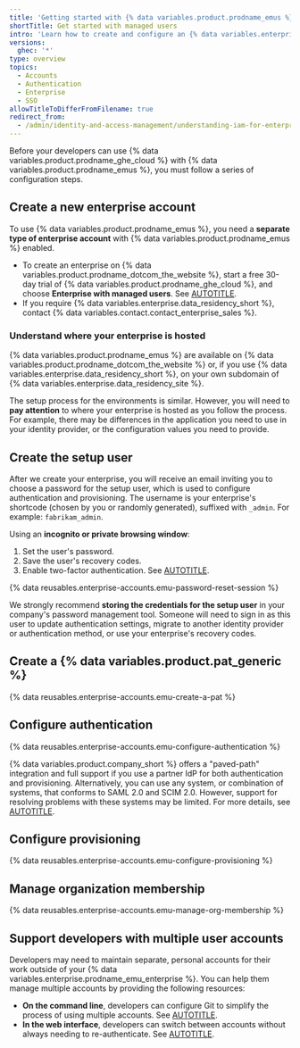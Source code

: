 ```yaml
---
title: 'Getting started with {% data variables.product.prodname_emus %}'
shortTitle: Get started with managed users
intro: 'Learn how to create and configure an {% data variables.enterprise.prodname_emu_enterprise %}.'
versions:
  ghec: '*'
type: overview
topics:
  - Accounts
  - Authentication
  - Enterprise
  - SSO
allowTitleToDifferFromFilename: true
redirect_from:
  - /admin/identity-and-access-management/understanding-iam-for-enterprises/getting-started-with-enterprise-managed-users
---
```


Before your developers can use {% data variables.product.prodname_ghe_cloud %} with {% data variables.product.prodname_emus %}, you must follow a series of configuration steps.

## Create a new enterprise account

To use {% data variables.product.prodname_emus %}, you need a **separate type of enterprise account** with {% data variables.product.prodname_emus %} enabled.

* To create an enterprise on {% data variables.product.prodname_dotcom_the_website %}, start a free 30-day trial of {% data variables.product.prodname_ghe_cloud %}, and choose **Enterprise with managed users**. See [AUTOTITLE](/admin/overview/setting-up-a-trial-of-github-enterprise-cloud).
* If you require {% data variables.enterprise.data_residency_short %}, contact {% data variables.contact.contact_enterprise_sales %}.

### Understand where your enterprise is hosted

{% data variables.product.prodname_emus %} are available on {% data variables.product.prodname_dotcom_the_website %} or, if you use {% data variables.enterprise.data_residency_short %}, on your own subdomain of {% data variables.enterprise.data_residency_site %}.

The setup process for the environments is similar. However, you will need to **pay attention** to where your enterprise is hosted as you follow the process. For example, there may be differences in the application you need to use in your identity provider, or the configuration values you need to provide.

## Create the setup user

After we create your enterprise, you will receive an email inviting you to choose a password for the setup user, which is used to configure authentication and provisioning. The username is your enterprise's shortcode (chosen by you or randomly generated), suffixed with `_admin`. For example: `fabrikam_admin`.

Using an **incognito or private browsing window**:

1. Set the user's password.
1. Save the user's recovery codes.
1. Enable two-factor authentication. See [AUTOTITLE](/authentication/securing-your-account-with-two-factor-authentication-2fa/configuring-two-factor-authentication).

{% data reusables.enterprise-accounts.emu-password-reset-session %}

We strongly recommend **storing the credentials for the setup user** in your company's password management tool. Someone will need to sign in as this user to update authentication settings, migrate to another identity provider or authentication method, or use your enterprise's recovery codes.

## Create a {% data variables.product.pat_generic %}

{% data reusables.enterprise-accounts.emu-create-a-pat %}

## Configure authentication

{% data reusables.enterprise-accounts.emu-configure-authentication %}

{% data variables.product.company_short %} offers a "paved-path" integration and full support if you use a partner IdP for both authentication and provisioning. Alternatively, you can use any system, or combination of systems, that conforms to SAML 2.0 and SCIM 2.0. However, support for resolving problems with these systems may be limited. For more details, see [AUTOTITLE](/admin/identity-and-access-management/understanding-iam-for-enterprises/about-enterprise-managed-users#identity-management-systems).

## Configure provisioning

{% data reusables.enterprise-accounts.emu-configure-provisioning %}

## Manage organization membership

{% data reusables.enterprise-accounts.emu-manage-org-membership %}

## Support developers with multiple user accounts

Developers may need to maintain separate, personal accounts for their work outside of your {% data variables.enterprise.prodname_emu_enterprise %}. You can help them manage multiple accounts by providing the following resources:

* **On the command line**, developers can configure Git to simplify the process of using multiple accounts. See [AUTOTITLE](/account-and-profile/setting-up-and-managing-your-personal-account-on-github/managing-your-personal-account/managing-multiple-accounts).
* **In the web interface**, developers can switch between accounts without always needing to re-authenticate. See [AUTOTITLE](/authentication/keeping-your-account-and-data-secure/switching-between-accounts).
